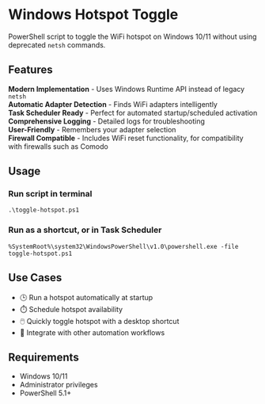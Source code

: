 # Windows Hotspot Toggle  

PowerShell script to toggle the WiFi hotspot on Windows 10/11 without using deprecated `netsh` commands.  

## Features  

**Modern Implementation** - Uses Windows Runtime API instead of legacy `netsh`  
**Automatic Adapter Detection** - Finds WiFi adapters intelligently  
**Task Scheduler Ready** - Perfect for automated startup/scheduled activation  
**Comprehensive Logging** - Detailed logs for troubleshooting  
**User-Friendly** - Remembers your adapter selection  
**Firewall Compatible** - Includes WiFi reset functionality, for compatibility with firewalls such as Comodo

## Usage

### Run script in terminal
`.\toggle-hotspot.ps1`

### Run as a shortcut, or in Task Scheduler
`%SystemRoot%\system32\WindowsPowerShell\v1.0\powershell.exe -file toggle-hotspot.ps1`

## Use Cases  

- 🕒 Run a hotspot automatically at startup  
- ⏱️ Schedule hotspot availability  
- 🖱️ Quickly toggle hotspot with a desktop shortcut  
- 🤖 Integrate with other automation workflows  

## Requirements  

- Windows 10/11  
- Administrator privileges  
- PowerShell 5.1+  
